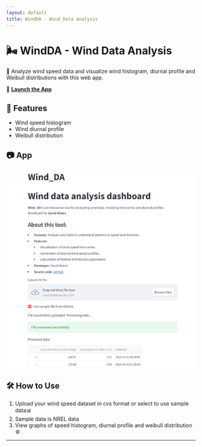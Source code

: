 ```yaml
---
layout: default
title: WindDA - Wind Data Analysis
---
```


# 🌬️ WindDA - Wind Data Analysis  
🚀 Analyze wind speed data and visualize wind histogram, diurnal profile and Weibull distributions with this web app.  

🔗 **[Launch the App](https://windda-tgrqwip3bvb9rnvlodrhxf.streamlit.app/)**  

## 📌 Features  
- Wind speed histogram
- Wind diurnal profile
- Weibull distribution 

## 📷 App
![WindDA App](screenshot.PNG)

## 🛠️ How to Use  
1. Upload your wind speed dataset in cvs format or select to use sample data📊
2. Sample data is NREL data
3. View graphs of speed histogram, diurnal profile and weibull distribution ⚙
---
